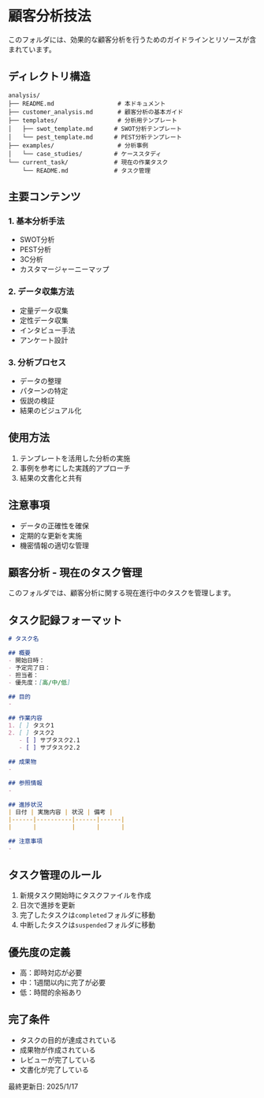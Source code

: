 # 顧客分析技法

このフォルダには、効果的な顧客分析を行うためのガイドラインとリソースが含まれています。

## ディレクトリ構造
```
analysis/
├── README.md                  # 本ドキュメント
├── customer_analysis.md       # 顧客分析の基本ガイド
├── templates/                 # 分析用テンプレート
│   ├── swot_template.md      # SWOT分析テンプレート
│   └── pest_template.md      # PEST分析テンプレート
├── examples/                  # 分析事例
│   └── case_studies/         # ケーススタディ
└── current_task/             # 現在の作業タスク
    └── README.md             # タスク管理
```

## 主要コンテンツ

### 1. 基本分析手法
- SWOT分析
- PEST分析
- 3C分析
- カスタマージャーニーマップ

### 2. データ収集方法
- 定量データ収集
- 定性データ収集
- インタビュー手法
- アンケート設計

### 3. 分析プロセス
- データの整理
- パターンの特定
- 仮説の検証
- 結果のビジュアル化

## 使用方法
1. テンプレートを活用した分析の実施
2. 事例を参考にした実践的アプローチ
3. 結果の文書化と共有

## 注意事項
- データの正確性を確保
- 定期的な更新を実施
- 機密情報の適切な管理

## 顧客分析 - 現在のタスク管理

このフォルダでは、顧客分析に関する現在進行中のタスクを管理します。

## タスク記録フォーマット
```markdown
# タスク名

## 概要
- 開始日時：
- 予定完了日：
- 担当者：
- 優先度：[高/中/低]

## 目的
- 

## 作業内容
1. [ ] タスク1
2. [ ] タスク2
   - [ ] サブタスク2.1
   - [ ] サブタスク2.2

## 成果物
- 

## 参照情報
- 

## 進捗状況
| 日付 | 実施内容 | 状況 | 備考 |
|------|----------|------|------|
|      |          |      |      |

## 注意事項
- 
```

## タスク管理のルール
1. 新規タスク開始時にタスクファイルを作成
2. 日次で進捗を更新
3. 完了したタスクは`completed`フォルダに移動
4. 中断したタスクは`suspended`フォルダに移動

## 優先度の定義
- 高：即時対応が必要
- 中：1週間以内に完了が必要
- 低：時間的余裕あり

## 完了条件
- タスクの目的が達成されている
- 成果物が作成されている
- レビューが完了している
- 文書化が完了している

最終更新日: 2025/1/17